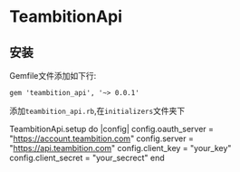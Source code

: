 # TeambitionApi

## 安装

Gemfile文件添加如下行:

    gem 'teambition_api', '~> 0.0.1'

添加`teambition_api.rb`,在`initializers`文件夹下

   TeambitionApi.setup do |config|
      config.oauth_server  = "https://account.teambition.com"
      config.server        = "https://api.teambition.com"
      config.client_key    = "your_key"
      config.client_secret = "your_secrect"
   end
